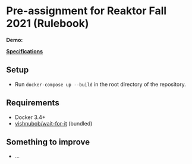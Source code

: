# Pre-assignment for Reaktor Fall 2021 (Rulebook)

**Demo:**

**[Specifications](docs/specifications.md)**

## Setup

- Run `docker-compose up --build` in the root directory of the repository.


## Requirements

- Docker 3.4+
- [vishnubob/wait-for-it](https://github.com/vishnubob/wait-for-it) (bundled)

## Something to improve

- ...
